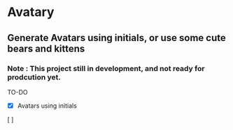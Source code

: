 # Avatary 
## Generate Avatars using initials, or use some cute bears and kittens

### Note : This project still in development, and not ready for prodcution yet.


TO-DO

- [x] Avatars using initials

[ ]
